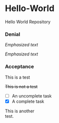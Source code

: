 # Hello-World
Hello World Repository

### Denial ###

_Emphasized text_ 

*Emphasized text*

### Acceptance ###

This is a test

~~This is not a test~~

- [ ] An uncomplete task
- [x] A complete task

<p>This is another<br>test.</p>
